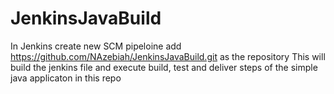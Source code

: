 # JenkinsJavaBuild

In Jenkins create new SCM pipeloine add https://github.com/NAzebiah/JenkinsJavaBuild.git as the repository 
This will build the jenkins file and execute build, test and deliver steps of the simple java applicaton in this repo
